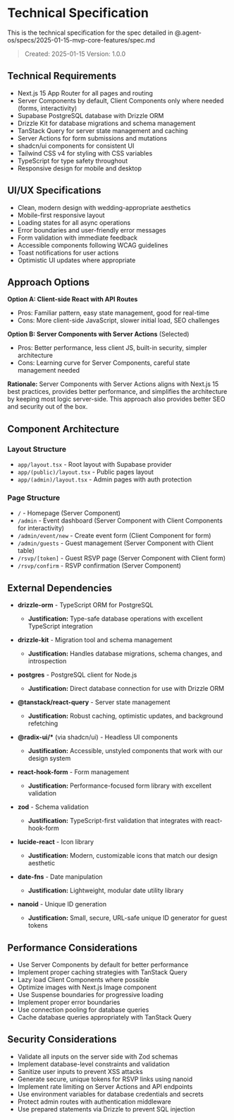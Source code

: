 # Technical Specification

This is the technical specification for the spec detailed in @.agent-os/specs/2025-01-15-mvp-core-features/spec.md

> Created: 2025-01-15
> Version: 1.0.0

## Technical Requirements

- Next.js 15 App Router for all pages and routing
- Server Components by default, Client Components only where needed (forms, interactivity)
- Supabase PostgreSQL database with Drizzle ORM
- Drizzle Kit for database migrations and schema management
- TanStack Query for server state management and caching
- Server Actions for form submissions and mutations
- shadcn/ui components for consistent UI
- Tailwind CSS v4 for styling with CSS variables
- TypeScript for type safety throughout
- Responsive design for mobile and desktop

## UI/UX Specifications

- Clean, modern design with wedding-appropriate aesthetics
- Mobile-first responsive layout
- Loading states for all async operations
- Error boundaries and user-friendly error messages
- Form validation with immediate feedback
- Accessible components following WCAG guidelines
- Toast notifications for user actions
- Optimistic UI updates where appropriate

## Approach Options

**Option A: Client-side React with API Routes**
- Pros: Familiar pattern, easy state management, good for real-time
- Cons: More client-side JavaScript, slower initial load, SEO challenges

**Option B: Server Components with Server Actions** (Selected)
- Pros: Better performance, less client JS, built-in security, simpler architecture
- Cons: Learning curve for Server Components, careful state management needed

**Rationale:** Server Components with Server Actions aligns with Next.js 15 best practices, provides better performance, and simplifies the architecture by keeping most logic server-side. This approach also provides better SEO and security out of the box.

## Component Architecture

### Layout Structure
- `app/layout.tsx` - Root layout with Supabase provider
- `app/(public)/layout.tsx` - Public pages layout
- `app/(admin)/layout.tsx` - Admin pages with auth protection

### Page Structure
- `/` - Homepage (Server Component)
- `/admin` - Event dashboard (Server Component with Client Components for interactivity)
- `/admin/event/new` - Create event form (Client Component for form)
- `/admin/guests` - Guest management (Server Component with Client table)
- `/rsvp/[token]` - Guest RSVP page (Server Component with Client form)
- `/rsvp/confirm` - RSVP confirmation (Server Component)

## External Dependencies

- **drizzle-orm** - TypeScript ORM for PostgreSQL
  - **Justification:** Type-safe database operations with excellent TypeScript integration

- **drizzle-kit** - Migration tool and schema management
  - **Justification:** Handles database migrations, schema changes, and introspection

- **postgres** - PostgreSQL client for Node.js
  - **Justification:** Direct database connection for use with Drizzle ORM

- **@tanstack/react-query** - Server state management
  - **Justification:** Robust caching, optimistic updates, and background refetching

- **@radix-ui/\*** (via shadcn/ui) - Headless UI components
  - **Justification:** Accessible, unstyled components that work with our design system

- **react-hook-form** - Form management
  - **Justification:** Performance-focused form library with excellent validation

- **zod** - Schema validation
  - **Justification:** TypeScript-first validation that integrates with react-hook-form

- **lucide-react** - Icon library
  - **Justification:** Modern, customizable icons that match our design aesthetic

- **date-fns** - Date manipulation
  - **Justification:** Lightweight, modular date utility library

- **nanoid** - Unique ID generation
  - **Justification:** Small, secure, URL-safe unique ID generator for guest tokens

## Performance Considerations

- Use Server Components by default for better performance
- Implement proper caching strategies with TanStack Query
- Lazy load Client Components where possible
- Optimize images with Next.js Image component
- Use Suspense boundaries for progressive loading
- Implement proper error boundaries
- Use connection pooling for database queries
- Cache database queries appropriately with TanStack Query

## Security Considerations

- Validate all inputs on the server side with Zod schemas
- Implement database-level constraints and validation
- Sanitize user inputs to prevent XSS attacks
- Generate secure, unique tokens for RSVP links using nanoid
- Implement rate limiting on Server Actions and API endpoints
- Use environment variables for database credentials and secrets
- Protect admin routes with authentication middleware
- Use prepared statements via Drizzle to prevent SQL injection